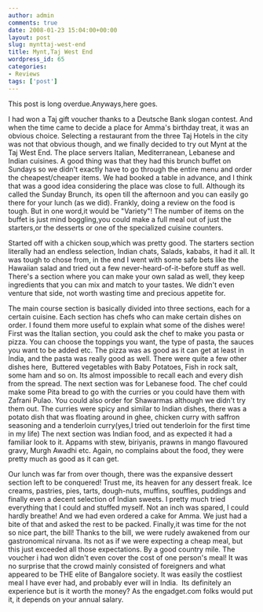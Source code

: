 ```yaml
---
author: admin
comments: true
date: 2008-01-23 15:04:00+00:00
layout: post
slug: mynttaj-west-end
title: Mynt,Taj West End
wordpress_id: 65
categories:
- Reviews
tags: ['post']
---
```


This post is long overdue.Anyways,here goes.

I had won a Taj gift voucher thanks to a Deutsche Bank slogan contest. And when the time came to decide a place for Amma's birthday treat, it was an obvious choice. Selecting a restaurant from the three Taj Hotels in the city was not that obvious though, and we finally decided to try out Mynt at the Taj West End. The place servers Italian, Mediterranean, Lebanese and Indian cuisines. A good thing was that they had this brunch buffet on Sundays so we didn't exactly have to go through the entire menu and order the cheapest/cheaper items. We had booked a table in advance, and I think that was a good idea considering the place was close to full. Although its called the Sunday Brunch, its open till the afternoon and you can easily go there for your lunch (as we did). Frankly, doing a review on the food is tough. But in one word,it would be "Variety"! The number of items on the buffet is just mind boggling,you could make a full meal out of just the starters,or the desserts or one of the specialized cuisine counters.

Started off with a chicken soup,which was pretty good. The starters section literally had an endless selection, Indian chats, Salads, kababs, it had it all. It was tough to chose from, in the end I went with some safe bets like the Hawaiian salad and tried out a few never-heard-of-it-before stuff as well. There's a section where you can make your own salad as well, they keep ingredients that you can mix and match to your tastes. We didn't even venture that side, not worth wasting time and precious appetite for.
<!-- more -->

The main course section is basically divided into three sections, each for a certain cuisine. Each section has chefs who can make certain dishes on order. I found them more useful to explain what some of the dishes were! First was the Italian section, you could ask the chef to make you pasta or pizza. You can choose the toppings you want, the type of pasta, the sauces you want to be added etc. The pizza was as good as it can get at least in India, and the pasta was really good as well. There were quite a few other dishes here,  Buttered vegetables with Baby Potatoes, Fish in rock salt, some ham and so on. Its almost impossible to recall each and every dish from the spread. The next section was for Lebanese food. The chef could make some Pita bread to go with the curries or you could have them with Zafrani Pulao. You could also order for Shawarmas although we didn't try them out. The curries were spicy and similar to Indian dishes, there was a potato dish that was floating around in ghee, chicken curry with saffron seasoning and a tenderloin curry(yes,I tried out tenderloin for the first time in my life) The next section was Indian food, and as expected it had a familiar look to it. Appams with stew, biriyanis, prawns in mango flavoured gravy, Murgh Awadhi etc. Again, no complains about the food, they were pretty much as good as it can get.

Our lunch was far from over though, there was the expansive dessert section left to be conquered! Trust me, its heaven for any dessert freak. Ice creams, pastries, pies, tarts, dough-nuts, muffins, souffles, puddings and finally even a decent selection of Indian sweets. I pretty much tried everything that I could and stuffed myself. Not an inch was spared, I could hardly breathe! And we had even ordered a cake for Amma. We just had a bite of that and asked the rest to be packed. Finally,it was time for the not so nice part, the bill! Thanks to the bill, we were rudely awakened from our gastronomical nirvana. Its not as if we were expecting a cheap meal, but this just exceeded all those expectations. By a good country mile. The voucher i had won didn't even cover the cost of one person's meal! It was no surprise that the crowd mainly consisted of foreigners and what appeared to be THE elite of Bangalore society. It was easily the costliest meal I have ever had, and probably ever will in India.  Its definitely an experience but is it worth the money? As the engadget.com folks would put it, it depends on your annual salary.

